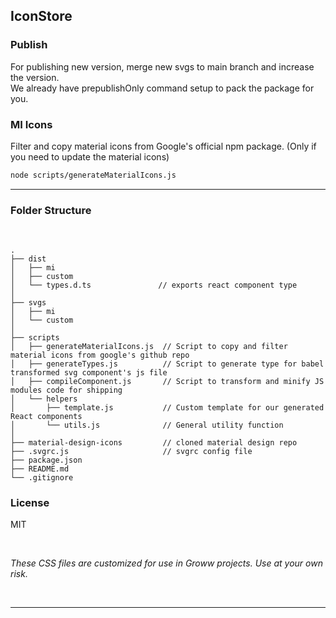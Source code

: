 ## IconStore

### Publish

For publishing new version, merge new svgs to main branch and increase the version.<br>
We already have prepublishOnly command setup to pack the package for you. <br>

### MI Icons

Filter and copy material icons from Google's official npm package.
(Only if you need to update the material icons)

```bash
node scripts/generateMaterialIcons.js
```

---


### Folder Structure

<br>

```
.
├── dist
│   ├── mi 
│   ├── custom 
│   └── types.d.ts               // exports react component type  
│ 
├── svgs
│   ├── mi
│   └── custom
│ 
├── scripts
│   ├── generateMaterialIcons.js  // Script to copy and filter material icons from google's github repo
│   ├── generateTypes.js          // Script to generate type for babel transformed svg component's js file
│   ├── compileComponent.js       // Script to transform and minify JS modules code for shipping
│   └── helpers
│       ├── template.js           // Custom template for our generated React components
│       └── utils.js              // General utility function
│ 
├── material-design-icons         // cloned material design repo
├── .svgrc.js                     // svgrc config file
├── package.json
├── README.md
└── .gitignore

```

### License

MIT

<br/>

*These CSS files are customized for use in Groww projects. Use at your own risk.*

<br/>

---